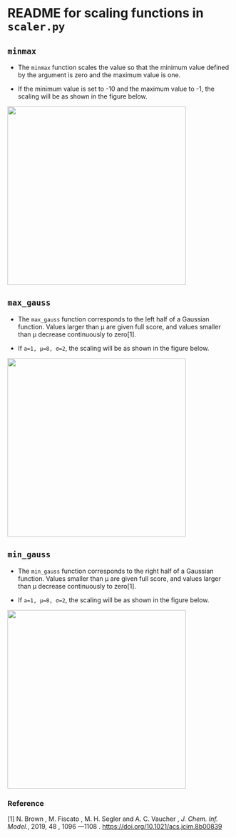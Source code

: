 # README for scaling functions in `scaler.py`

## `minmax`

- The `minmax` function scales the value so that the minimum value defined by the argument is zero and the maximum value is one.

- If the minimum value is set to -10 and the maximum value to -1, the scaling will be as shown in the figure below.

<div align="left">
  <img src="../../img/minmax.png" width="400">
</div>

## `max_gauss`

- The `max_gauss` function corresponds to the left half of a Gaussian function. Values larger than μ are given full score, and values smaller than μ decrease continuously to zero[1].

- If `a=1, μ=8, σ=2`, the scaling will be as shown in the figure below.

<div align="left">
  <img src="../../img/max_gauss.png" width="400">
</div>

## `min_gauss`

- The `min_gauss` function corresponds to the right half of a Gaussian function. Values smaller than μ are given full score, and values larger than μ decrease continuously to zero[1].

- If `a=1, μ=8, σ=2`, the scaling will be as shown in the figure below.

<div align="left">
  <img src="../../img/min_gauss.png" width="400">
</div>

### Reference
[1] N. Brown , M. Fiscato , M. H. Segler and A. C. Vaucher , *J. Chem. Inf. Model.*, 2019, 48 , 1096 —1108 . https://doi.org/10.1021/acs.jcim.8b00839
